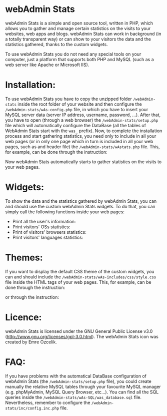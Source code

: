 webAdmin Stats
==============

webAdmin Stats is a simple and open source tool, written in PHP, which allows you to gather and manage certain statistics on the visits to your websites, web apps and blogs.
webAdmin Stats can work in background (in a totally transparent way) or can show to your visitors the data and the statistics gathered, thanks to the custom widgets.

To use webAdmin Stats you do not need any special tools on your computer, just a platform that supports both PHP and MySQL (such as a web server like Apache or Microsoft IIS).


Installation:
=============
To use webAdmin Stats you have to copy the unzipped folder `/webAdmin-stats` inside the root folder of your website and then configure the `/webAdmin-stats/wAs-config.php` file, in which you have to insert your MySQL server data (server IP address, username, password, ...).
After that, you have to open (through a web browser) the `/webAdmin-stats/setup.php` file which will automatically configure the DataBase (all the tables of WebAdmin Stats start with the `was_` prefix).
Now, to complete the installation process and start gathering statistics, you need only to include in all your web pages (or in only one page which in turn is included in all your web pages, such as and header file) the `/webAdmin-stats/wAstats.php` file. This, for example, can be done through the instruction:

<?php include_once("./webAdmin-stats/wAstats.php") ?>

Now webAdmin Stats automatically starts to gather statistics on the visits to your web pages.


Widgets:
========
To show the data and the statistics gathered by webAdmin Stats, you can and should use the custom webAdmin Stats widgets. To do that, you can simply call the following functions inside your web pages:

- Print all the user's information: 		<?php wAs_userInfo($user); ?>
- Print visitors' OSs statistics: 			<?php wAs_visitorsOSs(); ?>
- Print of visitors' browsers statistics: 	<?php wAs_visitorsBrowsers(); ?>
- Print visitors' languages statistics: 	<?php wAs_visitorsLanguages(); ?>


Themes:
=======
If you want to display the default CSS theme of the custom widgets, you can and should include the `/webAdmin-stats/wAs-includes/css/style.css` file inside the HTML <head> tags of your web pages. This, for example, can be done through the instruction:

<?php wAs_theme() ?>

or through the instruction:

<link rel='stylesheet' type='text/css' media='all' href='./webAdmin-stats/wAs-includes/css/style.css' />


Licence:
========
webAdmin Stats is licensed under the GNU General Public License v3.0 (http://www.gnu.org/licenses/gpl-3.0.html).
The webAdmin Stats icon was created by Emre Ozcelik.


FAQ:
====
If you have problems with the automatical DataBase configuration of webAdmin Stats (the `/webAdmin-stats/setup.php` file), you could create manually the relative MySQL tables through your favourite MySQL manager (e.g. phpMyAdmin, MySQL Query Browser, etc...). You can find all the SQL queries inside the `/webAdmin-stats/wAs-SQL/was_database.sql` file. Nevertheless, remember to configure the `/webAdmin-stats/inc/config.inc.php` file.
